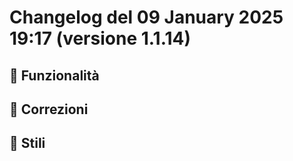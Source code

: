 # Changelog del 09 January 2025 19:17 (versione 1.1.14)

## 🎉 Funzionalità


## 🐛 Correzioni


## 💄 Stili


